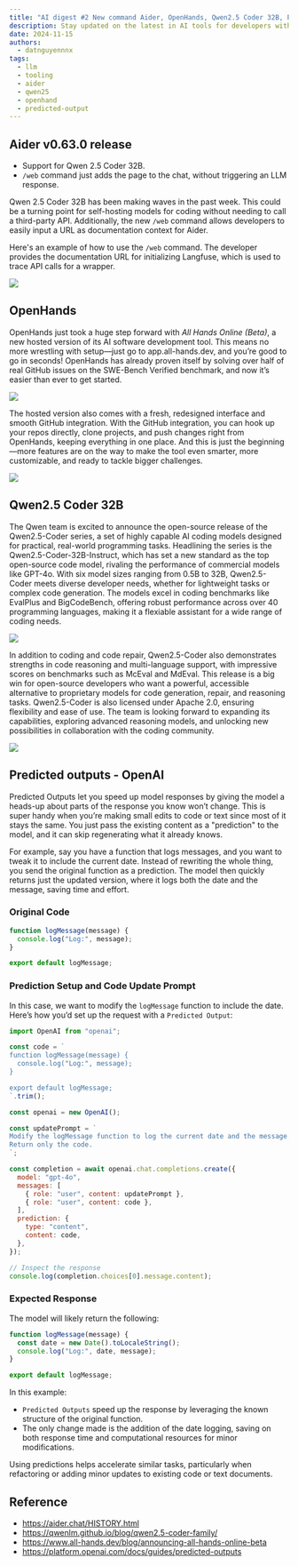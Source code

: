```yaml
---
title: "AI digest #2 New command Aider, OpenHands, Qwen2.5 Coder 32B, Predicted Output"
description: Stay updated on the latest in AI tools for developers with this week’s digest, new command Aider, OpenHands, Qwen2.5 Coder 32B
date: 2024-11-15
authors:
  - datnguyennnx
tags:
  - llm
  - tooling
  - aider
  - qwen25
  - openhand
  - predicted-output
---
```


## Aider v0.63.0 release

- Support for Qwen 2.5 Coder 32B.
- `/web` command just adds the page to the chat, without triggering an LLM response.

Qwen 2.5 Coder 32B has been making waves in the past week. This could be a turning point for self-hosting models for coding without needing to call a third-party API. Additionally, the new `/web` command allows developers to easily input a URL as documentation context for Aider.

Here's an example of how to use the `/web` command. The developer provides the documentation URL for initializing Langfuse, which is used to trace API calls for a wrapper.

![](assets/digest-02-web-command.webp)

## OpenHands

OpenHands just took a huge step forward with _All Hands Online (Beta)_, a new hosted version of its AI software development tool. This means no more wrestling with setup—just go to app.all-hands.dev, and you’re good to go in seconds! OpenHands has already proven itself by solving over half of real GitHub issues on the SWE-Bench Verified benchmark, and now it’s easier than ever to get started.

![](assets/digest-02-new-ui-openhand.webp)

The hosted version also comes with a fresh, redesigned interface and smooth GitHub integration. With the GitHub integration, you can hook up your repos directly, clone projects, and push changes right from OpenHands, keeping everything in one place. And this is just the beginning—more features are on the way to make the tool even smarter, more customizable, and ready to tackle bigger challenges.

![](assets//digest-02-github-integrated-openhand.webp)

## Qwen2.5 Coder 32B

The Qwen team is excited to announce the open-source release of the Qwen2.5-Coder series, a set of highly capable AI coding models designed for practical, real-world programming tasks. Headlining the series is the Qwen2.5-Coder-32B-Instruct, which has set a new standard as the top open-source code model, rivaling the performance of commercial models like GPT-4o. With six model sizes ranging from 0.5B to 32B, Qwen2.5-Coder meets diverse developer needs, whether for lightweight tasks or complex code generation. The models excel in coding benchmarks like EvalPlus and BigCodeBench, offering robust performance across over 40 programming languages, making it a flexiable assistant for a wide range of coding needs.

![](assets/digest-02-qwen-bench-1.webp)

In addition to coding and code repair, Qwen2.5-Coder also demonstrates strengths in code reasoning and multi-language support, with impressive scores on benchmarks such as McEval and MdEval. This release is a big win for open-source developers who want a powerful, accessible alternative to proprietary models for code generation, repair, and reasoning tasks. Qwen2.5-Coder is also licensed under Apache 2.0, ensuring flexibility and ease of use. The team is looking forward to expanding its capabilities, exploring advanced reasoning models, and unlocking new possibilities in collaboration with the coding community.

![](assets/digest-02-qwen-bench-2.webp)

## Predicted outputs - OpenAI

Predicted Outputs let you speed up model responses by giving the model a heads-up about parts of the response you know won’t change. This is super handy when you’re making small edits to code or text since most of it stays the same. You just pass the existing content as a "prediction" to the model, and it can skip regenerating what it already knows.

For example, say you have a function that logs messages, and you want to tweak it to include the current date. Instead of rewriting the whole thing, you send the original function as a prediction. The model then quickly returns just the updated version, where it logs both the date and the message, saving time and effort.

### Original Code

```jsx
function logMessage(message) {
  console.log("Log:", message);
}

export default logMessage;
```

### Prediction Setup and Code Update Prompt

In this case, we want to modify the `logMessage` function to include the date. Here’s how you’d set up the request with a `Predicted Output`:

```jsx
import OpenAI from "openai";

const code = `
function logMessage(message) {
  console.log("Log:", message);
}

export default logMessage;
`.trim();

const openai = new OpenAI();

const updatePrompt = `
Modify the logMessage function to log the current date and the message.
Return only the code.
`;

const completion = await openai.chat.completions.create({
  model: "gpt-4o",
  messages: [
    { role: "user", content: updatePrompt },
    { role: "user", content: code },
  ],
  prediction: {
    type: "content",
    content: code,
  },
});

// Inspect the response
console.log(completion.choices[0].message.content);
```

### Expected Response

The model will likely return the following:

```jsx
function logMessage(message) {
  const date = new Date().toLocaleString();
  console.log("Log:", date, message);
}

export default logMessage;
```

In this example:

- `Predicted Outputs` speed up the response by leveraging the known structure of the original function.
- The only change made is the addition of the date logging, saving on both response time and computational resources for minor modifications.

Using predictions helps accelerate similar tasks, particularly when refactoring or adding minor updates to existing code or text documents.

## Reference

- <https://aider.chat/HISTORY.html>
- <https://qwenlm.github.io/blog/qwen2.5-coder-family/>
- <https://www.all-hands.dev/blog/announcing-all-hands-online-beta>
- <https://platform.openai.com/docs/guides/predicted-outputs>

